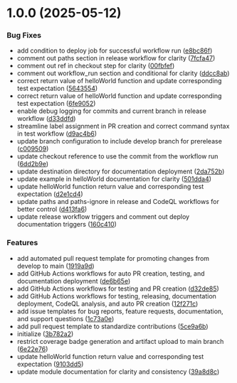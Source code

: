 # 1.0.0 (2025-05-12)


### Bug Fixes

* add condition to deploy job for successful workflow run ([e8bc86f](https://github.com/heliomarpm/tsapp-template/commit/e8bc86f4cc6bd2e356504f10828ba5f68bb971ba))
* comment out paths section in release workflow for clarity ([7fcfa47](https://github.com/heliomarpm/tsapp-template/commit/7fcfa47f47495b85a07fec0b1206acc16786d9d7))
* comment out ref in checkout step for clarity ([00fbfef](https://github.com/heliomarpm/tsapp-template/commit/00fbfef979ca11f87dde480002fddb282575efbc))
* comment out workflow_run section and conditional for clarity ([ddcc8ab](https://github.com/heliomarpm/tsapp-template/commit/ddcc8ab0415f8356bbae2590bf6169ff2896b0e1))
* correct return value of helloWorld function and update corresponding test expectation ([5643554](https://github.com/heliomarpm/tsapp-template/commit/5643554f637fbedc8237ce1995cfd9575dac715e))
* correct return value of helloWorld function and update corresponding test expectation ([6fe9052](https://github.com/heliomarpm/tsapp-template/commit/6fe905275b0f5ad55c8d9ea63242242e0c388d35))
* enable debug logging for commits and current branch in release workflow ([d33ddfd](https://github.com/heliomarpm/tsapp-template/commit/d33ddfdbd9636c06434c1847e0822faf51261590))
* streamline label assignment in PR creation and correct command syntax in test workflow ([d9ac4b6](https://github.com/heliomarpm/tsapp-template/commit/d9ac4b682dc2e7f829071f6ab0711ed8597165cc))
* update branch configuration to include develop branch for prerelease ([c009509](https://github.com/heliomarpm/tsapp-template/commit/c009509885a958252bafd5db1310578bf4ad629b))
* update checkout reference to use the commit from the workflow run ([6dd2b9e](https://github.com/heliomarpm/tsapp-template/commit/6dd2b9e595cddeb4b848072d3e612de6b3bc2f90))
* update destination directory for documentation deployment ([2da752b](https://github.com/heliomarpm/tsapp-template/commit/2da752b3e14c09aba665f637ca4ba8415fe0321f))
* update example in helloWorld documentation for clarity ([501dda4](https://github.com/heliomarpm/tsapp-template/commit/501dda4e6fdc5f845993c58883396656e1478f1f))
* update helloWorld function return value and corresponding test expectation ([d2e1cd4](https://github.com/heliomarpm/tsapp-template/commit/d2e1cd435a9dbac4c68eb56ad438ddab911762e8))
* update paths and paths-ignore in release and CodeQL workflows for better control ([d413fa6](https://github.com/heliomarpm/tsapp-template/commit/d413fa60e104f2fb771c7f89ea123771a49a498d))
* update release workflow triggers and comment out deploy documentation triggers ([160c410](https://github.com/heliomarpm/tsapp-template/commit/160c4103c58d9dbaf5ea0e1f25e9cf7ad0b6a28c))


### Features

* add automated pull request template for promoting changes from develop to main ([1919a9d](https://github.com/heliomarpm/tsapp-template/commit/1919a9dbaf3ec6aacaeaa571f157c1f6331405ed))
* add GitHub Actions workflows for auto PR creation, testing, and documentation deployment ([de6b65e](https://github.com/heliomarpm/tsapp-template/commit/de6b65edce9d5483dfb150b447d4d011c0f21641))
* add GitHub Actions workflows for testing and PR creation ([d32de85](https://github.com/heliomarpm/tsapp-template/commit/d32de8578226bea645fb50f08f2f92c04f5a5b07))
* add GitHub Actions workflows for testing, releasing, documentation deployment, CodeQL analysis, and auto PR creation ([12f271c](https://github.com/heliomarpm/tsapp-template/commit/12f271c3b692596b48e38ffe1cb30559545ec8fd))
* add issue templates for bug reports, feature requests, documentation, and support questions ([1c73a0e](https://github.com/heliomarpm/tsapp-template/commit/1c73a0e88a0091bfb7a8d4a57f81f65ebe2b9c12))
* add pull request template to standardize contributions ([5ce9a6b](https://github.com/heliomarpm/tsapp-template/commit/5ce9a6bc17420bbb614b7a51db1eef70d2ab3d21))
* initialize ([3b782a2](https://github.com/heliomarpm/tsapp-template/commit/3b782a2ab6efa63d527fb772ef16a8ef7a9f3051))
* restrict coverage badge generation and artifact upload to main branch ([6e22e76](https://github.com/heliomarpm/tsapp-template/commit/6e22e763e9aa15cf6c47769048465516ee8181ca))
* update helloWorld function return value and corresponding test expectation ([9103dd5](https://github.com/heliomarpm/tsapp-template/commit/9103dd5a40ddfa958153c23cf9f835fe635340a5))
* update module documentation for clarity and consistency ([39a8d8c](https://github.com/heliomarpm/tsapp-template/commit/39a8d8cbc6697fa958c10b6414dec61d389b1f9a))
